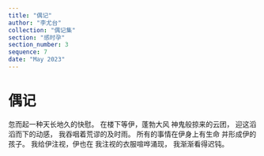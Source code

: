 ```yaml
---
title: "偶记"
author: "李尤台"
collection: "偶记集"
section: "感时孕"
section_number: 3
sequence: 7
date: "May 2023"
---
```


# 偶记

忽而起一种天长地久的快慰。
在楼下等伊，蓬勃大风
神鬼般掠来的云团，
迎这滔滔而下的动感，
我吞咽着荒谬的及时雨。
所有的事情在伊身上有生命
并形成伊的孩子。
我给伊注视，伊也在
我注视的衣服喧哗涌现，
我渐渐看得迟钝。
